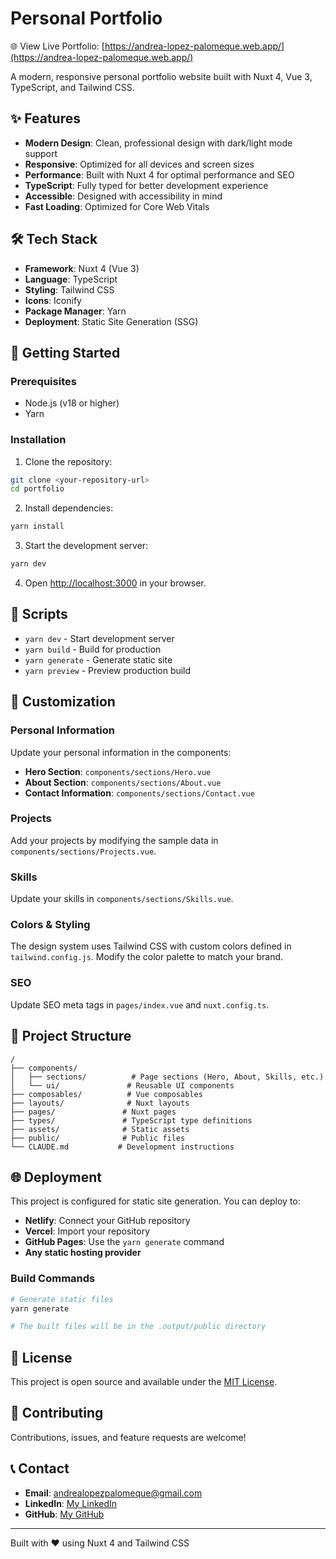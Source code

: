 # Personal Portfolio

🌐 View Live Portfolio: [https://andrea-lopez-palomeque.web.app/](https://andrea-lopez-palomeque.web.app/)

A modern, responsive personal portfolio website built with Nuxt 4, Vue 3, TypeScript, and Tailwind CSS.

## ✨ Features

- **Modern Design**: Clean, professional design with dark/light mode support
- **Responsive**: Optimized for all devices and screen sizes
- **Performance**: Built with Nuxt 4 for optimal performance and SEO
- **TypeScript**: Fully typed for better development experience
- **Accessible**: Designed with accessibility in mind
- **Fast Loading**: Optimized for Core Web Vitals

## 🛠️ Tech Stack

- **Framework**: Nuxt 4 (Vue 3)
- **Language**: TypeScript
- **Styling**: Tailwind CSS
- **Icons**: Iconify
- **Package Manager**: Yarn
- **Deployment**: Static Site Generation (SSG)

## 🚀 Getting Started

### Prerequisites

- Node.js (v18 or higher)
- Yarn

### Installation

1. Clone the repository:
```bash
git clone <your-repository-url>
cd portfolio
```

2. Install dependencies:
```bash
yarn install
```

3. Start the development server:
```bash
yarn dev
```

4. Open [http://localhost:3000](http://localhost:3000) in your browser.

## 📝 Scripts

- `yarn dev` - Start development server
- `yarn build` - Build for production
- `yarn generate` - Generate static site
- `yarn preview` - Preview production build

## 🎨 Customization

### Personal Information

Update your personal information in the components:

- **Hero Section**: `components/sections/Hero.vue`
- **About Section**: `components/sections/About.vue`
- **Contact Information**: `components/sections/Contact.vue`

### Projects

Add your projects by modifying the sample data in `components/sections/Projects.vue`.

### Skills

Update your skills in `components/sections/Skills.vue`.

### Colors & Styling

The design system uses Tailwind CSS with custom colors defined in `tailwind.config.js`. Modify the color palette to match your brand.

### SEO

Update SEO meta tags in `pages/index.vue` and `nuxt.config.ts`.

## 📁 Project Structure

```
/
├── components/
│   ├── sections/          # Page sections (Hero, About, Skills, etc.)
│   └── ui/               # Reusable UI components
├── composables/          # Vue composables
├── layouts/              # Nuxt layouts
├── pages/               # Nuxt pages
├── types/               # TypeScript type definitions
├── assets/              # Static assets
├── public/              # Public files
└── CLAUDE.md           # Development instructions
```

## 🌐 Deployment

This project is configured for static site generation. You can deploy to:

- **Netlify**: Connect your GitHub repository
- **Vercel**: Import your repository
- **GitHub Pages**: Use the `yarn generate` command
- **Any static hosting provider**

### Build Commands

```bash
# Generate static files
yarn generate

# The built files will be in the .output/public directory
```

## 📄 License

This project is open source and available under the [MIT License](LICENSE).

## 🤝 Contributing

Contributions, issues, and feature requests are welcome!

## 📞 Contact

- **Email**: andrealopezpalomeque@gmail.com
- **LinkedIn**: [My LinkedIn](https://www.linkedin.com/in/andrea-victoria-lopez-palomeque/)
- **GitHub**: [My GitHub](https://github.com/andrealopezpalomeque)

---

Built with ❤️ using Nuxt 4 and Tailwind CSS
